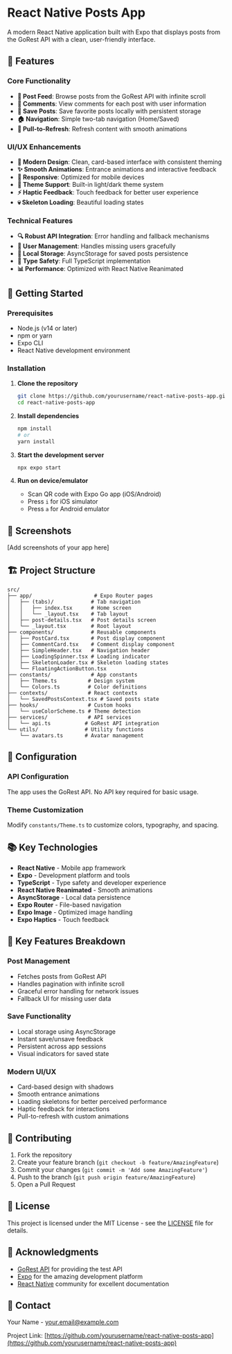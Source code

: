 # React Native Posts App

A modern React Native application built with Expo that displays posts from the GoRest API with a clean, user-friendly interface.

## 🌟 Features

### Core Functionality
- **📱 Post Feed**: Browse posts from the GoRest API with infinite scroll
- **💬 Comments**: View comments for each post with user information
- **🔖 Save Posts**: Save favorite posts locally with persistent storage
- **🏠 Navigation**: Simple two-tab navigation (Home/Saved)
- **🔄 Pull-to-Refresh**: Refresh content with smooth animations

### UI/UX Enhancements
- **🎨 Modern Design**: Clean, card-based interface with consistent theming
- **✨ Smooth Animations**: Entrance animations and interactive feedback
- **📱 Responsive**: Optimized for mobile devices
- **🌙 Theme Support**: Built-in light/dark theme system
- **⚡ Haptic Feedback**: Touch feedback for better user experience
- **💀 Skeleton Loading**: Beautiful loading states

### Technical Features
- **🔍 Robust API Integration**: Error handling and fallback mechanisms
- **👤 User Management**: Handles missing users gracefully
- **💾 Local Storage**: AsyncStorage for saved posts persistence
- **🎯 Type Safety**: Full TypeScript implementation
- **📊 Performance**: Optimized with React Native Reanimated

## 🚀 Getting Started

### Prerequisites
- Node.js (v14 or later)
- npm or yarn
- Expo CLI
- React Native development environment

### Installation

1. **Clone the repository**
   ```bash
   git clone https://github.com/yourusername/react-native-posts-app.git
   cd react-native-posts-app
   ```

2. **Install dependencies**
   ```bash
   npm install
   # or
   yarn install
   ```

3. **Start the development server**
   ```bash
   npx expo start
   ```

4. **Run on device/emulator**
   - Scan QR code with Expo Go app (iOS/Android)
   - Press `i` for iOS simulator
   - Press `a` for Android emulator

## 📱 Screenshots

[Add screenshots of your app here]

## 🏗️ Project Structure

```
src/
├── app/                    # Expo Router pages
│   ├── (tabs)/            # Tab navigation
│   │   ├── index.tsx      # Home screen
│   │   └── _layout.tsx    # Tab layout
│   ├── post-details.tsx   # Post details screen
│   └── _layout.tsx        # Root layout
├── components/            # Reusable components
│   ├── PostCard.tsx       # Post display component
│   ├── CommentCard.tsx    # Comment display component
│   ├── SimpleHeader.tsx   # Navigation header
│   ├── LoadingSpinner.tsx # Loading indicator
│   ├── SkeletonLoader.tsx # Skeleton loading states
│   └── FloatingActionButton.tsx
├── constants/             # App constants
│   ├── Theme.ts          # Design system
│   └── Colors.ts         # Color definitions
├── contexts/             # React contexts
│   └── SavedPostsContext.tsx # Saved posts state
├── hooks/                # Custom hooks
│   └── useColorScheme.ts # Theme detection
├── services/             # API services
│   └── api.ts           # GoRest API integration
└── utils/               # Utility functions
    └── avatars.ts       # Avatar management
```

## 🔧 Configuration

### API Configuration
The app uses the GoRest API. No API key required for basic usage.

### Theme Customization
Modify `constants/Theme.ts` to customize colors, typography, and spacing.

## 📚 Key Technologies

- **React Native** - Mobile app framework
- **Expo** - Development platform and tools
- **TypeScript** - Type safety and developer experience
- **React Native Reanimated** - Smooth animations
- **AsyncStorage** - Local data persistence
- **Expo Router** - File-based navigation
- **Expo Image** - Optimized image handling
- **Expo Haptics** - Touch feedback

## 🌟 Key Features Breakdown

### Post Management
- Fetches posts from GoRest API
- Handles pagination with infinite scroll
- Graceful error handling for network issues
- Fallback UI for missing user data

### Save Functionality
- Local storage using AsyncStorage
- Instant save/unsave feedback
- Persistent across app sessions
- Visual indicators for saved state

### Modern UI/UX
- Card-based design with shadows
- Smooth entrance animations
- Loading skeletons for better perceived performance
- Haptic feedback for interactions
- Pull-to-refresh with custom animations

## 🤝 Contributing

1. Fork the repository
2. Create your feature branch (`git checkout -b feature/AmazingFeature`)
3. Commit your changes (`git commit -m 'Add some AmazingFeature'`)
4. Push to the branch (`git push origin feature/AmazingFeature`)
5. Open a Pull Request

## 📄 License

This project is licensed under the MIT License - see the [LICENSE](LICENSE) file for details.

## 🙏 Acknowledgments

- [GoRest API](https://gorest.co.in/) for providing the test API
- [Expo](https://expo.dev/) for the amazing development platform
- [React Native](https://reactnative.dev/) community for excellent documentation

## 📧 Contact

Your Name - your.email@example.com

Project Link: [https://github.com/yourusername/react-native-posts-app](https://github.com/yourusername/react-native-posts-app)
